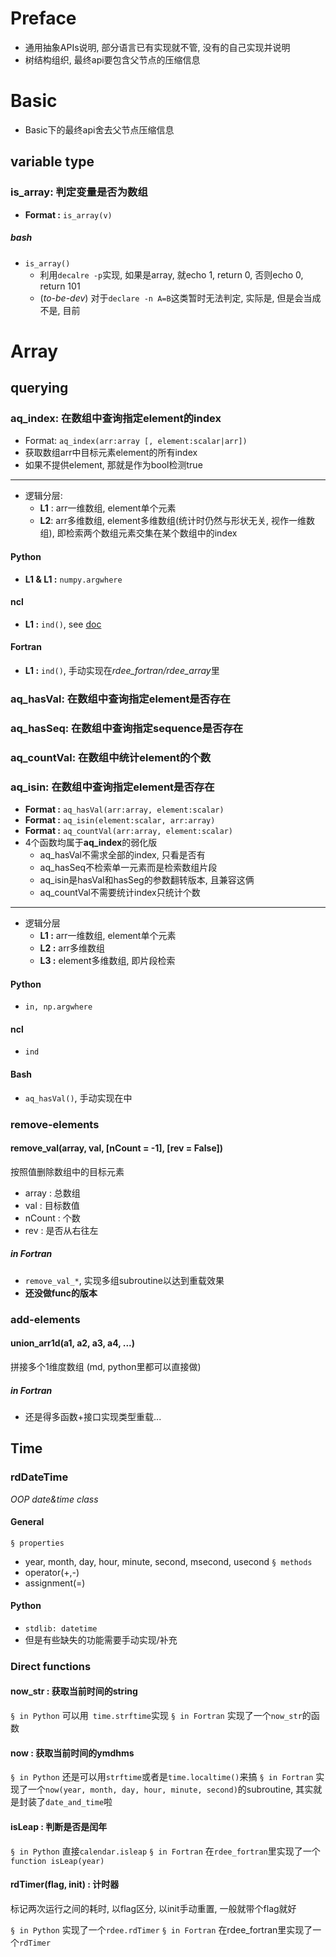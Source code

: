 # Preface

+ 通用抽象APIs说明, 部分语言已有实现就不管, 没有的自己实现并说明
+ 树结构组织, 最终api要包含父节点的压缩信息


# Basic

+ Basic下的最终api舍去父节点压缩信息
## variable type

### is_array: 判定变量是否为数组
+ **Format :** `is_array(v)`
##### bash
+ `is_array()`
   + 利用`decalre -p`实现, 如果是array, 就echo 1, return 0, 否则echo 0, return 101
   + (*to-be-dev*) 对于`declare -n A=B`这类暂时无法判定, 实际是, 但是会当成不是, 目前

# Array

## querying
### aq_index: 在数组中查询指定element的index
+ Format: `aq_index(arr:array [, element:scalar|arr])`
+ 获取数组arr中目标元素element的所有index
+ 如果不提供element, 那就是作为bool检测true
***
+ 逻辑分层:
   + **L1** : arr一维数组, element单个元素
   + **L2**: arr多维数组, element多维数组(统计时仍然与形状无关, 视作一维数组), 即检索两个数组元素交集在某个数组中的index
#### Python
+ **L1 & L1 :** `numpy.argwhere`
#### ncl
+ **L1 :**  `ind()`, see [doc](https://www.ncl.ucar.edu/Document/Functions/Built-in/ind.shtml)
#### Fortran
+ **L1 :** `ind()`, 手动实现在*rdee_fortran/rdee_array*里

### aq_hasVal: 在数组中查询指定element是否存在
### aq_hasSeq: 在数组中查询指定sequence是否存在
### aq_countVal: 在数组中统计element的个数
### aq_isin: 在数组中查询指定element是否存在
+ **Format :** `aq_hasVal(arr:array, element:scalar)`
+ **Format :** `aq_isin(element:scalar, arr:array)`
+ **Format :** `aq_countVal(arr:array, element:scalar)`
+ 4个函数均属于**aq_index**的弱化版
   * aq_hasVal不需求全部的index, 只看是否有
   * aq_hasSeq不检索单一元素而是检索数组片段
   * aq_isin是hasVal和hasSeg的参数翻转版本, 且兼容这俩
   * aq_countVal不需要统计index只统计个数
***
+ 逻辑分层
   * **L1 :** arr一维数组, element单个元素
   * **L2 :** arr多维数组
   * **L3 :** element多维数组, 即片段检索
#### Python
+ `in, np.argwhere`
#### ncl
+ `ind`
#### Bash
+ `aq_hasVal()`, 手动实现在[](./bash/)中

### remove-elements

#### remove_val(array, val, [nCount = -1], [rev = False])

按照值删除数组中的目标元素
+ array : 总数组
+ val : 目标数值
+ nCount : 个数
+ rev : 是否从右往左

##### in Fortran
+ `remove_val_*`, 实现多组subroutine以达到重载效果
+ **还没做func的版本**

### add-elements

#### union_arr1d(a1, a2, a3, a4, ...)

拼接多个1维度数组 (md, python里都可以直接做)

##### in Fortran
+ 还是得多函数+接口实现类型重载...



## Time

### rdDateTime
*OOP date&time class*
#### General
`§ properties`
+ year, month, day, hour, minute, second, msecond, usecond
`§ methods`
+ operator(+,-)
+ assignment(=)


#### Python
+ `stdlib: datetime`
+ 但是有些缺失的功能需要手动实现/补充
### Direct functions

#### now_str : 获取当前时间的string

`§ in Python`
可以用` time.strftime`实现
`§ in Fortran`
实现了一个`now_str`的函数

#### now : 获取当前时间的ymdhms

`§ in Python`
还是可以用`strftime`或者是`time.localtime()`来搞
`§ in Fortran`
实现了一个`now(year, month, day, hour, minute, second)`的subroutine, 其实就是封装了`date_and_time`啦

#### isLeap : 判断是否是闰年

`§ in Python`
直接`calendar.isleap`
`§ in Fortran`
在`rdee_fortran`里实现了一个`function isLeap(year)`

#### rdTimer(flag, init) : 计时器

标记两次运行之间的耗时, 以flag区分, 以init手动重置, 一般就带个flag就好

`§ in Python`
实现了一个`rdee.rdTimer`
`§ in Fortran`
在rdee_fortran里实现了一个`rdTimer`





